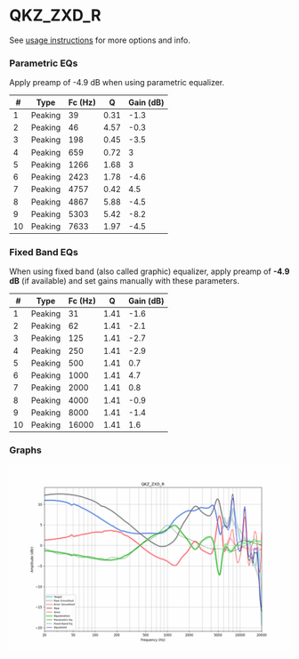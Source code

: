 # QKZ_ZXD_R
See [usage instructions](https://github.com/jaakkopasanen/AutoEq#usage) for more options and info.

### Parametric EQs
Apply preamp of -4.9 dB when using parametric equalizer.

|   # | Type    |   Fc (Hz) |    Q |   Gain (dB) |
|-----|---------|-----------|------|-------------|
|   1 | Peaking |        39 | 0.31 |        -1.3 |
|   2 | Peaking |        46 | 4.57 |        -0.3 |
|   3 | Peaking |       198 | 0.45 |        -3.5 |
|   4 | Peaking |       659 | 0.72 |         3   |
|   5 | Peaking |      1266 | 1.68 |         3   |
|   6 | Peaking |      2423 | 1.78 |        -4.6 |
|   7 | Peaking |      4757 | 0.42 |         4.5 |
|   8 | Peaking |      4867 | 5.88 |        -4.5 |
|   9 | Peaking |      5303 | 5.42 |        -8.2 |
|  10 | Peaking |      7633 | 1.97 |        -4.5 |

### Fixed Band EQs
When using fixed band (also called graphic) equalizer, apply preamp of **-4.9 dB** (if available) and set gains manually with these parameters.

|   # | Type    |   Fc (Hz) |    Q |   Gain (dB) |
|-----|---------|-----------|------|-------------|
|   1 | Peaking |        31 | 1.41 |        -1.6 |
|   2 | Peaking |        62 | 1.41 |        -2.1 |
|   3 | Peaking |       125 | 1.41 |        -2.7 |
|   4 | Peaking |       250 | 1.41 |        -2.9 |
|   5 | Peaking |       500 | 1.41 |         0.7 |
|   6 | Peaking |      1000 | 1.41 |         4.7 |
|   7 | Peaking |      2000 | 1.41 |         0.8 |
|   8 | Peaking |      4000 | 1.41 |        -0.9 |
|   9 | Peaking |      8000 | 1.41 |        -1.4 |
|  10 | Peaking |     16000 | 1.41 |         1.6 |

### Graphs
![](./QKZ_ZXD_R.png)
